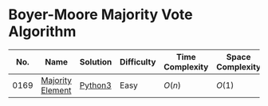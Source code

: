 # Boyer-Moore Majority Vote Algorithm

| No.  | Name  | Solution | Difficulty | Time Complexity | Space Complexity |
| --- | --- | --- | --- | --- | --- |
| 0169 | [Majority Element](https://leetcode.com/problems/majority-element/) | [Python3](https://leetcode.com/problems/majority-element/solutions/4185735/majority-element-python-easy-explanations/) | Easy | $O(n)$ | $O(1)$ |
